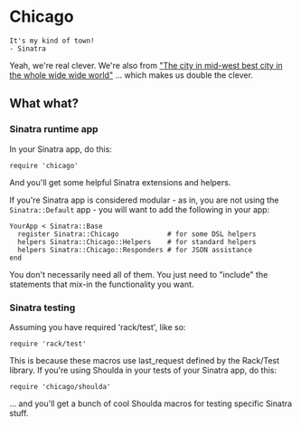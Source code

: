 # Chicago

    It's my kind of town!
    - Sinatra

Yeah, we're real clever. We're also from ["The city in mid-west best city in the whole wide wide world"](http://www.azlyrics.com/lyrics/lupefiasco/gogogadgetflow.html) ... which makes us double the clever.

## What what?

### Sinatra runtime app

In your Sinatra app, do this:

    require 'chicago'

And you'll get some helpful Sinatra extensions and helpers.

If you're Sinatra app is considered modular - as in, you are not using the `Sinatra::Default` app - you will want to add the following in your app:

    YourApp < Sinatra::Base
      register Sinatra::Chicago            # for some DSL helpers
      helpers Sinatra::Chicago::Helpers    # for standard helpers
      helpers Sinatra::Chicago::Responders # for JSON assistance
    end

You don't necessarily need all of them. You just need to "include" the statements that mix-in the functionality you want.

### Sinatra testing

Assuming you have required 'rack/test', like so:

    require 'rack/test'

This is because these macros use last_request defined by the Rack/Test library. If you're using Shoulda in your tests of your Sinatra app, do this:

    require 'chicago/shoulda'

... and you'll get a bunch of cool Shoulda macros for testing specific Sinatra stuff.
